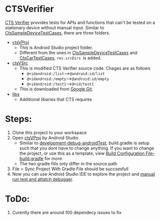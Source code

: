 # CTSVerifier
[CTS Verifier](https://source.android.com/compatibility/cts/verifier) provides tests for APIs and functions that can't be tested on a stationary device without manual input.
Similar to [CtsSampleDeviceTestCases](https://github.com/Alwin-Lin/development-debug-androidTest/tree/master/CtsSampleDeviceTestCases), there are three folders.

* [ctsVProj](https://github.com/Alwin-Lin/development-debug-androidTest/tree/master/ctsVerifier/ctsVProj) 
    * This is Android Studio project folder.
    * Different from the ones in [CtsSampleDeviceTestCases](https://github.com/Alwin-Lin/development-debug-androidTest/tree/master/CtsSampleDeviceTestCases) and [CtsCarTestCases](https://github.com/Alwin-Lin/development-debug-androidTest/tree/master/CtsCarTestCases), ```res.srcDirs ```is added.
* [ctsVSrc](https://github.com/Alwin-Lin/development-debug-androidTest/tree/master/ctsVerifier/ctsVSrc)
    * This is modified CTS Verifier source code. Chages are as follows
       * ```@+idandroid:/list```-->```@android:id/list```
       * ```@+idandroid:/empty```-->```@android:id/empty```
       * ```@+idandroid:/test1```-->```@+id/test1```
    * This is downloaded from [Google Git](https://android.googlesource.com/platform/cts/+/refs/heads/pie-cts-release/apps/CtsVerifier/).
* [libs](https://github.com/Alwin-Lin/development-debug-androidTest/tree/master/CtsCarTestCase/libs)
    * Additional libaries that CTS requires 
# Steps: 
 1. Clone this project to your workspace
 2. Open [ctsVProj](https://github.com/Alwin-Lin/development-debug-androidTest/tree/master/ctsVerifier/ctsVProj) by Android Studio
    * Similar to [development-debug-androidTest](https://github.com/Alwin-Lin/development-debug-androidTest), build.gradle is setup such that you dont have to change anything. If you want to change the project, or use this as a template, view [Build Configuration File-build.gradle](https://github.com/Alwin-Lin/development-debug-androidTest) for more.
    * The two gradle fiils only differ in the source path
 3. File > Sync Project With Gradle File should be succsesfull
 4. Now you can use Android Studio IDE to explore the project and [manual run test and attatch debugger](https://github.com/Alwin-Lin/development-debug-androidTest/tree/master/CtsCarTestCases#manual-run-test-and-attatch-debugger).
 
 # ToDo:
 1. Curently there are around 100 dependecy issues to fix
